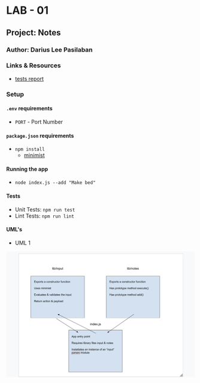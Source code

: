 # LAB - 01

## Project: Notes

### Author: Darius Lee Pasilaban

### Links & Resources
- [tests report](https://github.com/DariusPasilaban-401-advanced-javascript/notes/actions/new)


### Setup
#### `.env` requirements
- `PORT` - Port Number
#### `package.json` requirements
- `npm install`
  - [minimist](https://www.npmjs.com/package/minimist)


#### Running the app
- `node index.js --add "Make bed"`

#### Tests

- Unit Tests: `npm run test`
- Lint Tests: `npm run lint`

#### UML's

- UML 1
<img src=uml1.png>
